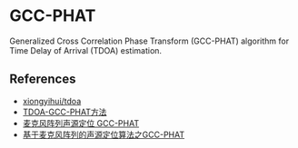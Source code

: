 # GCC-PHAT
Generalized Cross Correlation Phase Transform (GCC-PHAT) algorithm for Time Delay of Arrival (TDOA) estimation.


## References
* [xiongyihui/tdoa](https://github.com/xiongyihui/tdoa)
* [TDOA-GCC-PHAT方法](http://www.funcwj.cn/2018/05/10/gcc-phat-for-tdoa-estimate/)
* [麦克风阵列声源定位 GCC-PHAT](https://blog.csdn.net/u010592995/article/details/79735198)
* [基于麦克风阵列的声源定位算法之GCC-PHAT](https://www.cnblogs.com/ytxwzqin/p/9004603.html)
